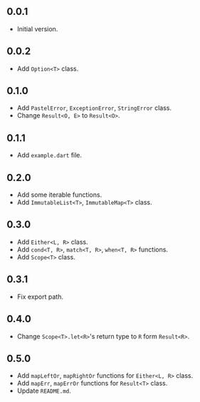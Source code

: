 ## 0.0.1

- Initial version.

## 0.0.2

- Add `Option<T>` class.

## 0.1.0

- Add `PastelError`, `ExceptionError`, `StringError` class.
- Change `Result<O, E>` to `Result<O>`.
  
## 0.1.1

- Add `example.dart` file.

## 0.2.0

- Add some iterable functions.
- Add `ImmutableList<T>`, `ImmutableMap<T>` class.

## 0.3.0

- Add `Either<L, R>` class.
- Add `cond<T, R>`, `match<T, R>`, `when<T, R>` functions.
- Add `Scope<T>` class.

## 0.3.1

- Fix export path.

## 0.4.0

- Change `Scope<T>.let<R>`'s return type to `R` form `Result<R>`.

## 0.5.0

- Add `mapLeftOr`, `mapRightOr` functions for `Either<L, R>` class.
- Add `mapErr`, `mapErrOr` functions for `Result<T>` class.
- Update `README.md`.

